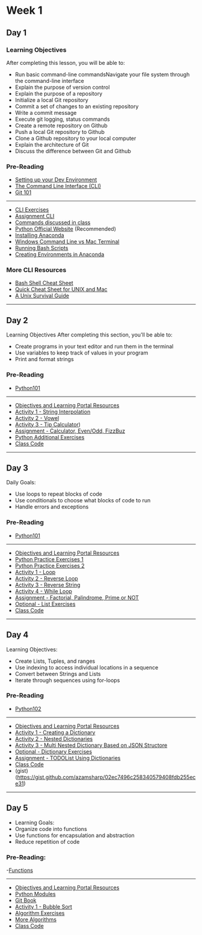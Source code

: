 # Week 1 

## Day 1 

### Learning Objectives 

After completing this lesson, you will be able to:

- Run basic command-line commandsNavigate your file system through the command-line interface
- Explain the purpose of version control
- Explain the purpose of a repository
- Initialize a local Git repository
- Commit a set of changes to an existing repository
- Write a commit message
- Execute git logging, status commands
- Create a remote repository on Github
- Push a local Git repository to Github
- Clone a Github repository to your local computer
- Explain the architecture of Git
-  Discuss the difference between Git and Github

### Pre-Reading 
- [Setting up your Dev Environment](https://learn.digitalcrafts.com/immersive/lessons/dev-fundamentals/setup/)
- [The Command Line Interface (CLI)](https://learn.digitalcrafts.com/immersive/lessons/dev-fundamentals/cli-101/)
- [Git 101](https://learn.digitalcrafts.com/immersive/lessons/dev-fundamentals/git-101/#learning-objectives)

---

- [CLI Exercises](https://learnpythonthehardway.org/book/appendixa.html)
- [Assignment CLI](day1/assignments/assignment-cli.md)
- [Commands discussed in class](day1/commands-inclass.md)
- [Python Official Website](https://www.python.org/) (Recommended) 
- [Installing Anaconda](https://docs.anaconda.com/anaconda/install/
) 
- [Windows Command Line vs Mac Terminal](https://enexdi.sciencesconf.org/data/pages/windows_vs_mac_commands_1.pdf)
- [Running Bash Scripts](https://bash.cyberciti.biz/guide/Hello,_World!_Tutorial)
- [Creating Environments in Anaconda](https://docs.conda.io/projects/conda/en/latest/user-guide/tasks/manage-environments.html)



### More CLI Resources 
- [Bash Shell Cheat Sheet](https://learncodethehardway.org/unix/bash_cheat_sheet.pdf) 
- [Quick Cheat Sheet for UNIX and Mac](http://learntocodewith.me/command-line/unix-command-cheat-sheet/) 
- [A Unix Survival Guide](http://matt.might.net/articles/basic-unix/) 
---   


## Day 2

Learning Objectives
After completing this section, you'll be able to:

- Create programs in your text editor and run them in the terminal
- Use variables to keep track of values in your program
- Print and format strings

### Pre-Reading
- [Python101](https://learn.digitalcrafts.com/immersive/lessons/solving-problems-using-code/intro-to-python/#learning-objectives)

---

- [Objectives and Learning Portal Resources](day2/objectives-and-learning-portal.md)
- [Activity 1 - String Interpolation](day2/activities/string-interop.md)
- [Activity 2 - Vowel](day2/activities/vowel.md)
- [Activity 3 - Tip Calculator](day2/activities/tip-calculator.md))
- [Assignment - Calculator, Even/Odd, FizzBuz](day2/assignments/calc.md)
- [Python Additional Exercises](https://learnpythonthehardway.org/book/)
- [Class Code](day2/code-downloads/hello-python.zip)

---

## Day 3 

Daily Goals: 
- Use loops to repeat blocks of code
- Use conditionals to choose what blocks of code to run
- Handle errors and exceptions

### Pre-Reading
- [Python101](https://learn.digitalcrafts.com/immersive/lessons/solving-problems-using-code/intro-to-python/#how-do-i-make-choices-based-on-the-user-s-input)

---

- [Objectives and Learning Portal Resources](day3/learning-portal-and-objectives.md)
- [Python Practice Exercises 1](https://www.practicepython.org/exercises/)
- [Python Practice Exercises 2](https://www.w3resource.com/python-exercises/)
- [Activity 1 - Loop](day3/activities/hello-loops.md)
- [Activity 2 - Reverse Loop](day3/activities/reverse-loop.md)
- [Activity 3 - Reverse String](day3/activities/reverse-string.md) 
- [Activity 4 - While Loop](day3/activities/while-loop.md)
- [Assignment - Factorial, Palindrome, Prime or NOT](day3/assignments/factorial.md)
- [Optional - List Exercises](day3/assignments/optional-list-exercises.md) 
- [Class Code](day3/code-downloads/loops-arrays.zip)

--- 
## Day 4 

Learning Objectives:
- Create Lists, Tuples, and ranges
- Use indexing to access individual locations in a sequence
- Convert between Strings and Lists
- Iterate through sequences using for-loops

### Pre-Reading
- [Python102](https://learn.digitalcrafts.com/immersive/lessons/solving-problems-using-code/sequences/#lesson)

---

- [Objectives and Learning Portal Resources](day4/objectives-and-learning-portal.md)
- [Activity 1 - Creating a Dictionary](day4/activities/creating-a-dictionary.md) 
- [Activity 2 - Nested Dictionaries](day4/activities/nested-dictionaries.md) 
- [Activity 3 - Multi Nested Dictionary Based on JSON Structore](day4/activities/multi-nested-dict-json-structure.md) 
- [Optional - Dictionary Exercises](day4/activities/optional-dictionary.md) 
- [Assignment - TODOList Using Dictionaries](day4/assignments/todolist-using-dictionaries.md)
- [Class Code](day4/code-downloads/dictionaries-modules.zip)
- (gist)(https://gist.github.com/azamsharp/02ec7496c258340579408fdb255ece31) 

---

## Day 5

- Learning Goals:
- Organize code into functions
- Use functions for encapsulation and abstraction
- Reduce repetition of code

### Pre-Reading:
 -[Functions](https://learn.digitalcrafts.com/immersive/lessons/solving-problems-using-code/functions/#learning-objectives)

---

- [Objectives and Learning Portal Resources](day5/activities/learning-portal-and-objectives.md)
- [Python Modules](https://www.geeksforgeeks.org/python-modules/)
- [Git Book](https://git-scm.com/book/en/v2)
- [Activity 1 - Bubble Sort](day5/activities/bubble-sort.md)
- [Algorithm Exercises](day5/activities/algo.md)
- [More Algorithms](day5/code-downloads/pythonAlgos.zip) 
- [Class Code](day5/code-downloads/modules-reviews.zip)


